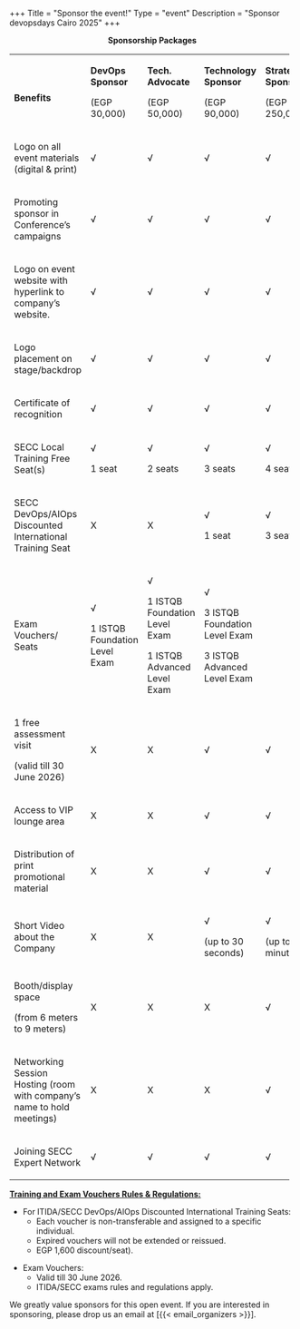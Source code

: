 +++
Title = "Sponsor the event!"
Type = "event"
Description = "Sponsor devopsdays Cairo 2025"
+++

<p style="text-align: center;"><strong>Sponsorship Packages</strong></p>
<table style="width: 98%;">
<tbody>
<tr>
<td>
<p><br /><strong>Benefits</strong></p>
</td>
<td>
<p><strong>DevOps Sponsor</strong></p>
<p>(EGP 30,000)</p>
</td>
<td>
<p><strong>Tech. Advocate</strong></p>
<p>(EGP 50,000)</p>
</td>
<td>
<p><strong>Technology Sponsor</strong></p>
<p>(EGP 90,000)</p>
</td>
<td>
<p><strong>Strategic Sponsor</strong></p>
<p>(EGP 250,000)</p>
</td>
</tr>
<tr>
<td>
<p>Logo on all event materials (digital &amp; print)</p>
</td>
<td>
<p>&radic;</p>
</td>
<td>
<p>&radic;</p>
</td>
<td>
<p>&radic;</p>
</td>
<td>
<p>&radic;</p>
</td>
</tr>
<tr>
<td>
<p>Promoting sponsor in Conference&rsquo;s campaigns</p>
</td>
<td>
<p>&radic;</p>
</td>
<td>
<p>&radic;</p>
</td>
<td>
<p>&radic;</p>
</td>
<td>
<p>&radic;</p>
</td>
</tr>
<tr>
<td>
<p>Logo on event website with hyperlink to company&rsquo;s website.</p>
</td>
<td>
<p>&radic;</p>
</td>
<td>
<p>&radic;</p>
</td>
<td>
<p>&radic;</p>
</td>
<td>
<p>&radic;</p>
</td>
</tr>
<tr>
<td>
<p>Logo placement on stage/backdrop</p>
</td>
<td>
<p>&radic;</p>
</td>
<td>
<p>&radic;</p>
</td>
<td>
<p>&radic;</p>
</td>
<td>
<p>&radic;</p>
</td>
</tr>
<tr>
<td>
<p>Certificate of recognition</p>
</td>
<td>
<p>&radic;</p>
</td>
<td>
<p>&radic;</p>
</td>
<td>
<p>&radic;</p>
</td>
<td>
<p>&radic;</p>
</td>
</tr>
<tr>
<td>
<p>SECC Local Training Free Seat(s)</p>
</td>
<td>
<p>&radic;</p>
<p>1 seat</p>
</td>
<td>
<p>&radic;</p>
<p>2 seats</p>
</td>
<td>
<p>&radic;</p>
<p>3 seats</p>
</td>
<td>
<p>&radic;</p>
<p>4 seats</p>
</td>
</tr>
<tr>
<td>
<p>SECC DevOps/AIOps Discounted International Training Seat</p>
</td>
<td>
<p>X</p>
</td>
<td>
<p>X</p>
</td>
<td>
<p>&radic;</p>
<p>1 seat</p>
</td>
<td>
<p>&radic;</p>
<p>3 seats</p>
</td>
</tr>
<tr>
<td>
<p>Exam Vouchers/ Seats</p>
</td>
<td>
<p>&radic;</p>
<p>1 ISTQB Foundation Level Exam</p>
</td>
<td>
<p>&radic;</p>
<p>1 ISTQB Foundation Level Exam</p>
<p>1 ISTQB Advanced Level Exam</p>
</td>
<td>
<p>&radic;</p>
<p>3 ISTQB Foundation Level Exam</p>
<p>3 ISTQB Advanced Level Exam</p>
</td>
</tr>
<tr>
<td>
<p>1 free assessment visit</p>
<p>(valid till 30 June 2026)</p>
</td>
<td>
<p>X</p>
</td>
<td>
<p>X</p>
</td>
<td>
<p>&radic;</p>
</td>
<td>
<p>&radic;</p>
</td>
</tr>
<tr>
<td>
<p>Access to VIP lounge area</p>
</td>
<td>
<p>X</p>
</td>
<td>
<p>X</p>
</td>
<td>
<p>&radic;</p>
</td>
<td>
<p>&radic;</p>
</td>
</tr>
<tr>
<td>
<p>Distribution of print promotional material</p>
</td>
<td>
<p>X</p>
</td>
<td>
<p>X</p>
</td>
<td>
<p>&radic;</p>
</td>
<td>
<p>&radic;</p>
</td>
</tr>
<tr>
<td>
<p>Short Video about the Company</p>
</td>
<td>
<p>X</p>
</td>
<td>
<p>X</p>
</td>
<td>
<p>&radic;</p>
<p>(up to 30 seconds)</p>
</td>
<td>
<p>&radic;</p>
<p>(up to 1 minute)</p>
</td>
</tr>
<tr>
<td>
<p>Booth/display space</p>
<p>(from 6 meters to 9 meters)</p>
</td>
<td>
<p>X</p>
</td>
<td>
<p>X</p>
</td>
<td>
<p>X</p>
</td>
<td>
<p>&radic;</p>
</td>
</tr>
<tr>
<td>
<p>Networking Session Hosting (room with company&rsquo;s name to hold meetings)</p>
</td>
<td>
<p>X</p>
</td>
<td>
<p>X</p>
</td>
<td>
<p>X</p>
</td>
<td>
<p>&radic;</p>
</td>
</tr>
<tr>
<td>
<p>Joining SECC Expert Network</p>
</td>
<td>
<p>&radic;</p>
</td>
<td>
<p>&radic;</p>
</td>
<td>
<p>&radic;</p>
</td>
<td>
<p>&radic;</p>
</td>
</tr>
</tbody>
</table>
<p><strong><u>Training and Exam Vouchers Rules &amp; Regulations:</u></strong></p>
<ul>
<li>For ITIDA/SECC DevOps/AIOps Discounted International Training Seats:
<ul>
<li>Each voucher is non-transferable and assigned to a specific individual.</li>
<li>Expired vouchers will not be extended or reissued.</li>
<li>EGP 1,600 discount/seat).</li>
</ul>
</li>
</ul>
<ul>
<li>Exam Vouchers:
<ul>
<li>Valid till 30 June 2026.</li>
<li>ITIDA/SECC exams rules and regulations apply.</li>
</ul>
</li>
</ul>

<p>We greatly value sponsors for this open event.  If you are interested in sponsoring, please drop us an email at [{{< email_organizers >}}].</p>
<p class="MsoNormalM">&nbsp;</p>

